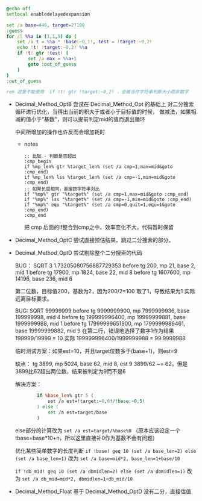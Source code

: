 
```bat
@echo off
setlocal enabledelayedexpansion

set /a base=446, target=27100
:guess
for /l %%a in (1,1,9) do (
    set /a t = %%a * !base:~0,1!, test = !target:~0,2!
    echo !t! !target:~0,2! %%a
    if !t! gtr !test! (
        set /a max = %%a+1
        goto :out_of_guess
    )
)
:out_of_guess

rem 这里不能使用  if !t! gtr !target:~0,2! ，会被当作字符串判断大小而非数字
```

* Decimal_Method_OptB
  尝试在 Decimal_Method_Opt 的基础上
  对二分搜索循环进行优化，当得出当前的积大于或者小于目标值的时候，
  做减法，如果相减的值小于“基数”，则可以提前判定mid的值而退出循环

  中间所增加的操作也许反而会增加耗时


  * notes
    ```
    :: 比较 - 判断是否超出
    :cmp_begin
    if %mp_len% gtr %target_len% (set /a cmp=1,max=mid&goto :cmp_end)
    if %mp_len% lss %target_len% (set /a cmp=-1,min=mid&goto :cmp_end)
    :: 如果长度相同，直接按字符串对比
    if "%mp%" gtr "%target%" (set /a cmp=1,max=mid&goto :cmp_end)
    if "%mp%" lss "%target%" (set /a cmp=-1,min=mid&goto :cmp_end)
    if "%mp%" equ "%target%" (set /a cmp=0,quit=1,equ=1&goto :cmp_end)
    :cmp_end
    ```

    把 cmp 后面的if整合到cmp之中，效率变化不大，代码暂时保留

* Decimal_Method_OptC
  尝试直接预估结果，跳过二分搜索的部分。

* Decimal_Method_OptD
  尝试剔除整个二分搜索的代码

  BUG：
    SQRT 3
    1.73205080756887729353
    before tg 200, mp 21, base 2, mid 1
    before tg 17900, mp 1824, base 22, mid 8
    before tg 1607600, mp 14196, base 236, mid 6

    第二位数，目标值200，基数为2，因为200/2=100 取了1，导致结果为1
    实际远离目标要求。

  BUG: 
    SQRT 99999999
    before tg 9999999900, mp 7999999936, base 199999998, mid 4
    before tg 199999996400, mp 19999999881, base 1999999988, mid 1
    before tg 17999999651900, mp 1799999989461, base 19999999882, mid 9
    在第二行，错误地选择了数字1作为结果
    199999/19999 = 10
    实际
    199999996400/1999999988 = 99.9999988

    临时测试方案：如果est=10，并且target位数多于(base+1)，则est=9

    缺点：
      tg 3899, mp 5024, base 62, mid 8, est 9
      3899/62 ~= 62，但是3899比62超出两位数，结果被判定为9而不是6

    解决方案：
    ```perl
            if %base_len% gtr 5 (
                set /a est=!target:~0,6!/!base:~0,5!
            ) else (
                set /a est=target/base
            )
    ```
    else部分的计算改为
    `set /a est=target/%base%0`
    （原本应该设定一个 tbase=base*10+n，所以这里直接补0作为基数不会有问题）

    优化某些简单数字的长度判断
    `if !base! geq 10 (set /a base_len=2) else (set /a base_len=1)`
    改为
    `set /a base=mid*2, base_len=1+base/10`

    `if !db_mid! geq 10 (set /a dbmidlen=2) else (set /a dbmidlen=1)`
    改为
    `set /a db_mid=mid*2, dbmidlen=1+db_mid/10`

* Decimal_Method_Float
  基于 Decimal_Method_OptD 没有二分，直接估值
  